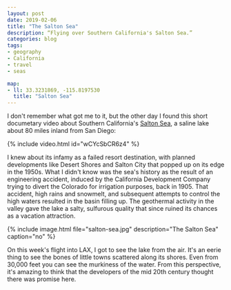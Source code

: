 ```yaml
---
layout: post
date: 2019-02-06
title: "The Salton Sea"
description: “Flying over Southern California's Salton Sea.”
categories: blog
tags:
- geography
- California
- travel
- seas

map:
- ll: 33.3231869, -115.8197530
  title: "Salton Sea"
---
```


I don't remember what got me to it, but the other day I found this short documetary video about Southern California's [Salton Sea](https://en.wikipedia.org/wiki/Salton_Sea "Salton Sea"), a saline lake about 80 miles inland from San Diego:

{% include video.html id="wCYcSbCR6z4" %}

I knew about its infamy as a failed resort destination, with planned developments like Desert Shores and Salton City that popped up on its edge in the 1950s. What I didn't know was the sea's history as the result of an engineering accident, induced by the California Development Company trying to divert the Colorado for irrigation purposes, back in 1905. That accident, high rains and snowmelt, and subsequent attempts to control the high waters resulted in the basin filling up. The geothermal activity in the valley gave the lake a salty, sulfurous quality that since ruined its chances as a vacation attraction.

{% include image.html file="salton-sea.jpg" description="The Salton Sea" caption="no" %}

On this week's flight into LAX, I got to see the lake from the air. It's an eerie thing to see the bones of little towns scattered along its shores. Even from 30,000 feet you can see the murkiness of the water. From this perspective, it's amazing to think that the developers of the mid 20th century thought there was promise here.
